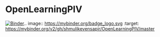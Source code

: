 # OpenLearningPIV

[![Binder](https://mybinder.org/badge_logo.svg)](https://mybinder.org/v2/gh/shmulikevensapir/OpenLearningPIV/master).. image:: https://mybinder.org/badge_logo.svg :target: https://mybinder.org/v2/gh/shmulikevensapir/OpenLearningPIV/master
